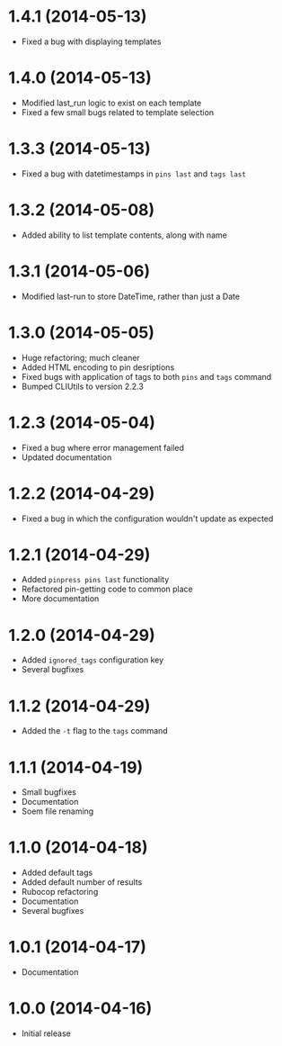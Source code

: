 # 1.4.1 (2014-05-13)

* Fixed a bug with displaying templates

# 1.4.0 (2014-05-13)

* Modified last_run logic to exist on each template
* Fixed a few small bugs related to template selection

# 1.3.3 (2014-05-13)

* Fixed a bug with datetimestamps in `pins last` and `tags last`

# 1.3.2 (2014-05-08)

* Added ability to list template contents, along with name

# 1.3.1 (2014-05-06)

* Modified last-run to store DateTime, rather than just a Date

# 1.3.0 (2014-05-05)

* Huge refactoring; much cleaner
* Added HTML encoding to pin desriptions
* Fixed bugs with application of tags to both `pins` and `tags` command
* Bumped CLIUtils to version 2.2.3

# 1.2.3 (2014-05-04)

* Fixed a bug where error management failed
* Updated documentation

# 1.2.2 (2014-04-29)

* Fixed a bug in which the configuration wouldn't update as expected

# 1.2.1 (2014-04-29)

* Added `pinpress pins last` functionality
* Refactored pin-getting code to common place
* More documentation

# 1.2.0 (2014-04-29)

* Added `ignored_tags` configuration key
* Several bugfixes

# 1.1.2 (2014-04-29)

* Added the `-t` flag to the `tags` command

# 1.1.1 (2014-04-19)

* Small bugfixes
* Documentation
* Soem file renaming

# 1.1.0 (2014-04-18)

* Added default tags
* Added default number of results
* Rubocop refactoring
* Documentation
* Several bugfixes

# 1.0.1 (2014-04-17)

* Documentation

# 1.0.0 (2014-04-16)

* Initial release
